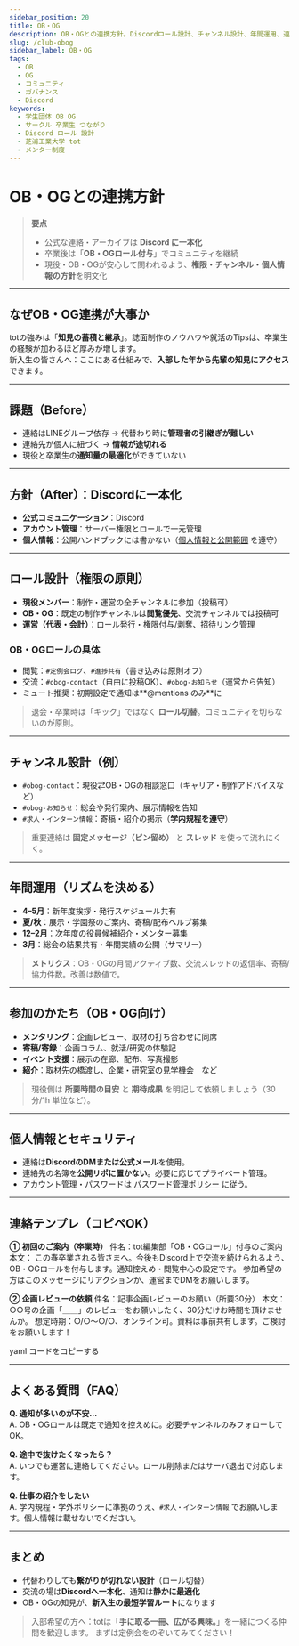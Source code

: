 ```yaml
---
sidebar_position: 20
title: OB・OG
description: OB・OGとの連携方針。Discordロール設計、チャンネル設計、年間運用、連絡テンプレ、個人情報ポリシーまでを1ページに集約。
slug: /club-obog
sidebar_label: OB・OG
tags:
  - OB
  - OG
  - コミュニティ
  - ガバナンス
  - Discord
keywords:
  - 学生団体 OB OG
  - サークル 卒業生 つながり
  - Discord ロール 設計
  - 芝浦工業大学 tot
  - メンター制度
---
```


# OB・OGとの連携方針

> **要点**  
> - 公式な連絡・アーカイブは **Discord に一本化**  
> - 卒業後は「**OB・OGロール付与**」でコミュニティを継続  
> - 現役・OB・OGが安心して関われるよう、**権限・チャンネル・個人情報の方針**を明文化

---

## なぜOB・OG連携が大事か

totの強みは「**知見の蓄積と継承**」。誌面制作のノウハウや就活のTipsは、卒業生の経験が加わるほど厚みが増します。  
新入生の皆さんへ：ここにある仕組みで、**入部した年から先輩の知見にアクセス**できます。

---

## 課題（Before）

- 連絡はLINEグループ依存 → 代替わり時に**管理者の引継ぎが難しい**  
- 連絡先が個人に紐づく → **情報が途切れる**  
- 現役と卒業生の**通知量の最適化**ができていない

---

## 方針（After）：Discordに一本化

- **公式コミュニケーション**：Discord  
- **アカウント管理**：サーバー権限とロールで一元管理  
- **個人情報**：公開ハンドブックには書かない（[個人情報と公開範囲](/docs/governance/security/privacy-guidelines) を遵守）

---

## ロール設計（権限の原則）

- **現役メンバー**：制作・運営の全チャンネルに参加（投稿可）  
- **OB・OG**：既定の制作チャンネルは**閲覧優先**、交流チャンネルでは投稿可  
- **運営（代表・会計）**：ロール発行・権限付与/剥奪、招待リンク管理

### OB・OGロールの具体
- 閲覧：`#定例会ログ`、`#進捗共有`（書き込みは原則オフ）  
- 交流：`#obog-contact`（自由に投稿OK）、`#obog-お知らせ`（運営から告知）  
- ミュート推奨：初期設定で通知は**@mentions のみ**に

> 退会・卒業時は「キック」ではなく **ロール切替**。コミュニティを切らないのが原則。

---

## チャンネル設計（例）

- `#obog-contact`：現役⇄OB・OGの相談窓口（キャリア・制作アドバイスなど）  
- `#obog-お知らせ`：総会や発行案内、展示情報を告知  
- `#求人・インターン情報`：寄稿・紹介の掲示（**学内規程を遵守**）

> 重要連絡は **固定メッセージ（ピン留め）** と **スレッド** を使って流れにくく。

---

## 年間運用（リズムを決める）

- **4–5月**：新年度挨拶・発行スケジュール共有  
- **夏/秋**：展示・学園祭のご案内、寄稿/配布ヘルプ募集  
- **12–2月**：次年度の役員候補紹介・メンター募集  
- **3月**：総会の結果共有・年間実績の公開（サマリー）

> **メトリクス**：OB・OGの月間アクティブ数、交流スレッドの返信率、寄稿/協力件数。改善は数値で。

---

## 参加のかたち（OB・OG向け）

- **メンタリング**：企画レビュー、取材の打ち合わせに同席  
- **寄稿/寄録**：企画コラム、就活/研究の体験記  
- **イベント支援**：展示の在廊、配布、写真撮影  
- **紹介**：取材先の橋渡し、企業・研究室の見学機会　など

> 現役側は **所要時間の目安** と **期待成果** を明記して依頼しましょう（30分/1h 単位など）。

---

## 個人情報とセキュリティ

- 連絡は**DiscordのDMまたは公式メール**を使用。  
- 連絡先の名簿を**公開リポに置かない**。必要に応じてプライベート管理。  
- アカウント管理・パスワードは [パスワード管理ポリシー](/docs/governance/security/passwords) に従う。

---

## 連絡テンプレ（コピペOK）

**① 初回のご案内（卒業時）**
件名：tot編集部「OB・OGロール」付与のご案内
本文：
この春卒業される皆さまへ。今後もDiscord上で交流を続けられるよう、
OB・OGロールを付与します。通知控えめ・閲覧中心の設定です。
参加希望の方はこのメッセージにリアクションか、運営までDMをお願いします。


**② 企画レビューの依頼**
件名：記事企画レビューのお願い（所要30分）
本文：
○○号の企画「＿＿」のレビューをお願いしたく、30分だけお時間を頂けませんか。
想定時期：○/○〜○/○、オンライン可。資料は事前共有します。ご検討をお願いします！

yaml
コードをコピーする

---

## よくある質問（FAQ）

**Q. 通知が多いのが不安…**  
A. OB・OGロールは既定で通知を控えめに。必要チャンネルのみフォローしてOK。

**Q. 途中で抜けたくなったら？**  
A. いつでも運営に連絡してください。ロール削除またはサーバ退出で対応します。

**Q. 仕事の紹介をしたい**  
A. 学内規程・学外ポリシーに準拠のうえ、`#求人・インターン情報` でお願いします。個人情報は載せないでください。

---

## まとめ

- 代替わりしても**繋がりが切れない設計**（ロール切替）  
- 交流の場は**Discordへ一本化**、通知は**静かに最適化**  
- OB・OGの知見が、**新入生の最短学習ルート**になります

> 入部希望の方へ：totは「**手に取る一冊、広がる興味。**」を一緒につくる仲間を歓迎します。
まずは定例会をのぞいてみてください！